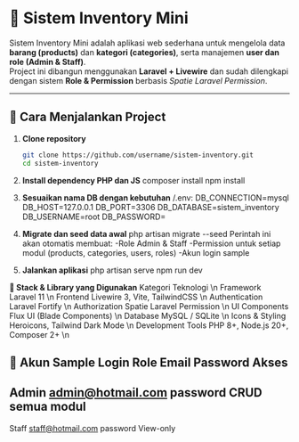 # 🧾 Sistem Inventory Mini

Sistem Inventory Mini adalah aplikasi web sederhana untuk mengelola data **barang (products)** dan **kategori (categories)**, serta manajemen **user dan role (Admin & Staff)**.  
Project ini dibangun menggunakan **Laravel + Livewire** dan sudah dilengkapi dengan sistem **Role & Permission** berbasis *Spatie Laravel Permission*.

---

## 🚀 Cara Menjalankan Project

1. **Clone repository**
   ```bash
   git clone https://github.com/username/sistem-inventory.git
   cd sistem-inventory

2.  **Install dependency PHP dan JS**
composer install
npm install

3. **Sesuaikan nama DB dengan kebutuhan**
/.env:
DB_CONNECTION=mysql
DB_HOST=127.0.0.1
DB_PORT=3306
DB_DATABASE=sistem_inventory
DB_USERNAME=root
DB_PASSWORD=

4. **Migrate dan seed data awal**
php artisan migrate --seed
Perintah ini akan otomatis membuat:
-Role Admin & Staff
-Permission untuk setiap modul (products, categories, users, roles)
-Akun login sample

5. **Jalankan aplikasi**
php artisan serve
npm run dev


**🧰 Stack & Library yang Digunakan**
Kategori	Teknologi \n
Framework	Laravel 11 \n
Frontend	Livewire 3, Vite, TailwindCSS \n
Authentication	Laravel Fortify \n
Authorization	Spatie Laravel Permission \n
UI Components	Flux UI (Blade Components) \n
Database	MySQL / SQLite \n
Icons & Styling	Heroicons, Tailwind Dark Mode \n
Development Tools	PHP 8+, Node.js 20+, Composer 2+ \n 


**👤 Akun Sample Login**
Role	Email	            Password	Akses
---
Admin	admin@hotmail.com	password	CRUD semua modul
---
Staff	staff@hotmail.com	password	View-only
